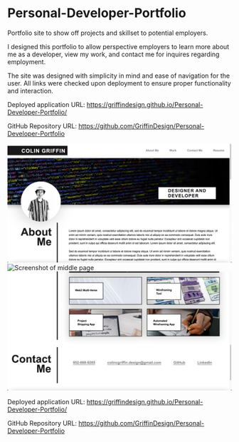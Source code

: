 # Personal-Developer-Portfolio
Portfolio site to show off projects and skillset to potential employers.

I designed this portfolio to allow perspective employers to learn more about me as a developer, view my work, and contact me for inquires regarding employment.

The site was designed with simplicity in mind and ease of navigation for the user. All links were checked upon deployment to ensure proper functionality and interaction.

Deployed application URL:
https://griffindesign.github.io/Personal-Developer-Portfolio/

GitHub Repository URL:
https://github.com/GriffinDesign/Personal-Developer-Portfolio

<img src="assets/images/Portfolio-top.png" alt="Screenshot of top page">

<img src="assets/images/Portfolio-middle.png" alt="Screenshot of middle page">

<img src="assets/images/Portfolio-bottom.png" alt="Screenshot of bottom page">

Deployed application URL:
https://griffindesign.github.io/Personal-Developer-Portfolio/

GitHub Repository URL:
https://github.com/GriffinDesign/Personal-Developer-Portfolio
